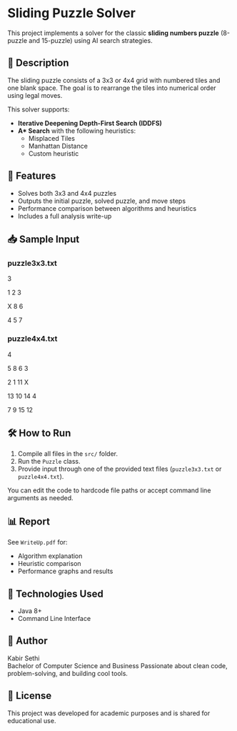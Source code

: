 # Sliding Puzzle Solver

This project implements a solver for the classic **sliding numbers puzzle** (8-puzzle and 15-puzzle) using AI search strategies.

## 🧠 Description

The sliding puzzle consists of a 3x3 or 4x4 grid with numbered tiles and one blank space. The goal is to rearrange the tiles into numerical order using legal moves.

This solver supports:
- **Iterative Deepening Depth-First Search (IDDFS)**
- **A\* Search** with the following heuristics:
    - Misplaced Tiles
    - Manhattan Distance
    - Custom heuristic

## 🚀 Features

- Solves both 3x3 and 4x4 puzzles
- Outputs the initial puzzle, solved puzzle, and move steps
- Performance comparison between algorithms and heuristics
- Includes a full analysis write-up


## 📥 Sample Input

### puzzle3x3.txt
3

1 2 3

X 8 6

4 5 7

### puzzle4x4.txt
4

5 8 6 3

2 1 11 X

13 10 14 4

7 9 15 12


## 🛠️ How to Run

1. Compile all files in the `src/` folder.
2. Run the `Puzzle` class.
3. Provide input through one of the provided text files (`puzzle3x3.txt` or `puzzle4x4.txt`).

You can edit the code to hardcode file paths or accept command line arguments as needed.

## 📊 Report

See `WriteUp.pdf` for:
- Algorithm explanation
- Heuristic comparison
- Performance graphs and results

## 🧰 Technologies Used

- Java 8+
- Command Line Interface

## 👤 Author

Kabir Sethi  
Bachelor of Computer Science and Business
Passionate about clean code, problem-solving, and building cool tools.

## 📄 License

This project was developed for academic purposes and is shared for educational use.

